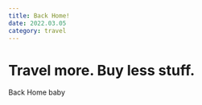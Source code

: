 ```yaml
---
title: Back Home!
date: 2022.03.05
category: travel
---
```


# Travel more. Buy less stuff.

Back Home baby
